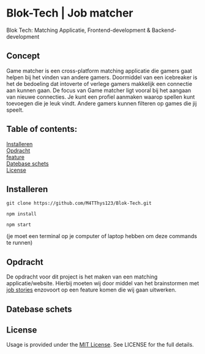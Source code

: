# Blok-Tech | Job matcher
Blok Tech: Matching Applicatie, Frontend-development &amp; Backend-development

## Concept ##

Game matcher is een cross-platform matching applicatie die gamers gaat helpen bij het vinden van andere gamers. Doormiddel van een icebreaker is het de bedoeling dat intoverte of verlege gamers makkelijk een connectie aan kunnen gaan. De focus van Game matcher ligt vooral bij het aangaan van nieuwe connecties. Je kunt een profiel aanmaken waarop spellen kunt toevoegen die je leuk vindt. Andere gamers kunnen filteren op games die jij speelt.

## Table of contents:<br />
[Installeren](#Installeren)<br />
[Opdracht](#Opdracht)<br />
[feature](#Mijn-feature)<br />
[Datebase schets](#Datebase-schets)<br />
[License](#License)<br />
  
## Installeren
```
git clone https://github.com/M4TThys123/Blok-Tech.git
```
```
npm install
```
```
npm start
```
(je moet een terminal op je computer of laptop hebben om deze commands te runnen)
## Opdracht
De opdracht voor dit project is het maken van een matching applicatie/website. Hierbij moeten wij door middel van het brainstormen met [job stories](https://github.com/M4TThys123/Blok-Tech-Team/wiki/Job-Stories) enzovoort op een feature komen die wij gaan uitwerken.
  
## Datebase schets

## License
Usage is provided under the [MIT License](https://github.com/M4TThys123/Blok-Tech-Team/blob/main/LICENSE). See LICENSE for the full details.
